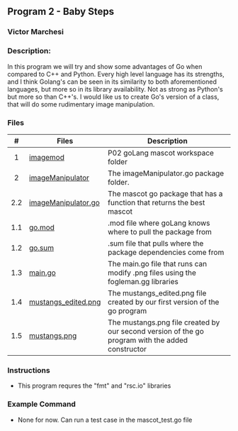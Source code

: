 ## Program 2 - Baby Steps
### Victor Marchesi
### Description:

In this program we will try and show some advantages of Go when compared to C++ and Python. Every high level language has its strengths, and I think Golang's can be seen in its similarity to both aforementioned languages, but more so in its library availability. Not as strong as Python's but more so than C++'s. I would like us to create Go's version of a class, that will do some rudimentary image manipulation.


### Files

|    #    | Files    | Description                      |
| :---: | -------- | -------------------------------- |
|    1    | [imagemod](./imagemod/) | P02 goLang mascot workspace folder |
|    2    | [imageManipulator](./imageManipulator) | The imageManipulator.go package folder. |
|    2.2    | [imageManipulator.go](./imageManipulator/imageManipulator.go) | The mascot go package that has a function that returns the best mascot |
|    1.1    | [go.mod](./imagemod/go.mod) | .mod file where goLang knows where to pull the package from |
|    1.2    | [go.sum](./imagemod/go.sum) | .sum file that pulls where the package dependencies come from |
|    1.3    | [main.go](./imagemod/main.go) | The main.go file that runs can modify .png files using the fogleman.gg libraries |
|    1.4    | [mustangs_edited.png](./imagemod/mustangs_edited.png) | The mustangs_edited.png file created by our first version of the go program |
|    1.5    | [mustangs.png](./imagemod/mustangs.png) | The mustangs.png file created by our second version of the go program with the added constructor |




### Instructions

- This program requres the "fmt" and "rsc.io" libraries

### Example Command

- None for now. Can run a test case in the mascot_test.go file
